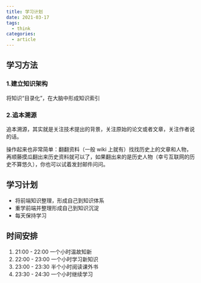 ```yaml
---
title: 学习计划
date: 2021-03-17
tags:
  - think
categories:
  - article
---
```


## 学习方法

### 1.建立知识架构

将知识“目录化”，在大脑中形成知识索引

### 2.追本溯源

追本溯源，其实就是关注技术提出的背景，关注原始的论文或者文章，关注作者说的话。

操作起来也非常简单：翻翻资料（一般 wiki 上就有）找找历史上的文章和人物，再顺藤摸瓜翻出来历史资料就可以了，如果翻出来的是历史人物（幸亏互联网的历史不算悠久），你也可以试着发封邮件问问。

## 学习计划

- 将前端知识整理，形成自己到知识体系
- 重学前端并整理形成自己到知识沉淀
- 每天保持学习

## 时间安排

1. 21:00 - 22:00 一个小时温故知新
2. 22:00 - 23:00 一个小时学习新知识
3. 23:00 - 23:30 半个小时阅读课外书
4. 23:30 - 24:30 一个小时继续学习
